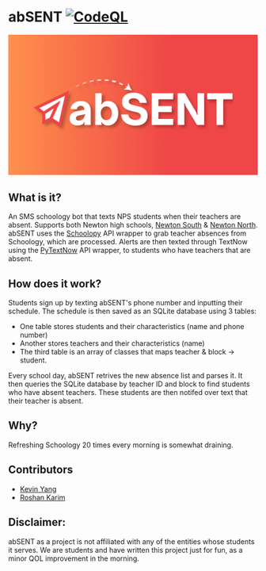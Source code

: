 # abSENT    [![CodeQL](https://github.com/bykevinyang/abSENT/actions/workflows/codeql-analysis.yml/badge.svg)](https://github.com/bykevinyang/abSENT/actions/workflows/codeql-analysis.yml)

 ![abSENT Github Banner](marketing/banner.png)

## What is it?
An SMS schoology bot that texts NPS students when their teachers are absent. Supports both Newton high schools, [Newton South](https://www.newton.k12.ma.us/nshs) & [Newton North](https://www.newton.k12.ma.us/nnhs).
abSENT uses the [Schoolopy](https://github.com/ErikBoesen/schoolopy) API wrapper to grab teacher absences from Schoology, which are processed. Alerts are then texted through TextNow using the [PyTextNow](https://github.com/leogomezz4t/PyTextNow_API) API wrapper, to students who have teachers that are absent.

## How does it work?
Students sign up by texting abSENT's phone number and inputting their schedule. The schedule is then saved as an SQLite database using 3 tables:

- One table stores students and their characteristics (name and phone number)
- Another stores teachers and their characteristics (name)
- The third table is an array of classes that maps teacher & block -> student. 

Every school day, abSENT retrives the new absence list and parses it. It then queries the SQLite database by teacher ID and block to find students who have absent teachers. These students are then notifed over text that their teacher is absent.

## Why?
Refreshing Schoology 20 times every morning is somewhat draining.

## Contributors
- [Kevin Yang](https://github.com/bykevinyang)
- [Roshan Karim](https://github.com/karimroshan)

## Disclaimer:
abSENT as a project is not affiliated with any of the entities whose students it serves. We are students and have written this project just for fun, as a minor QOL improvement in the morning.
